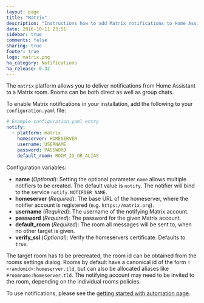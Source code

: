 ```yaml
---
layout: page
title: "Matrix"
description: "Instructions how to add Matrix notifications to Home Assistant."
date: 2016-10-11 23:51
sidebar: true
comments: false
sharing: true
footer: true
logo: matrix.png
ha_category: Notifications
ha_release: 0.32
---
```



The `matrix` platform allows you to deliver notifications from Home Assistant to a Matrix room. Rooms can be both direct as well as group chats.

To enable Matrix notifications in your installation, add the following to your `configuration.yaml` file:

```yaml
# Example configuration.yaml entry
notify:
  - platform: matrix
    homeserver: HOMESERVER
    username: USERNAME
    password: PASSWORD
    default_room: ROOM_ID_OR_ALIAS
```

Configuration variables:

- **name** (*Optional*): Setting the optional parameter `name` allows multiple notifiers to be created. The default value is `notify`. The notifier will bind to the service `notify.NOTIFIER_NAME`.
- **homeserver** (*Required*): The base URL of the homeserver, where the notifier account is registered (e.g. `https://matrix.org`).
- **username** (*Required*): The username of the notifying Matrix account.
- **password** (*Required*): The password for the given Matrix account.
- **default_room** (*Required*): The room all messages will be sent to, when no other target is given.
- **verify_ssl** (*Optional*): Verify the homeservers certificate. Defaults to `true`.

The target room has to be precreated, the room id can be obtained from the rooms settings dialog. Rooms by default have a canonical id of the form `!<randomid>:homeserver.tld`, but can also be allocated aliases like `#roomname:homeserver.tld`. The notifying account may need to be invited to the room, depending on the individual rooms policies.

To use notifications, please see the [getting started with automation page](/getting-started/automation/).
